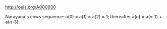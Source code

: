 http://oeis.org/A000930

Narayana's cows sequence: a(0) = a(1) = a(2) = 1; thereafter a(n) = a(n-1) + a(n-3).
